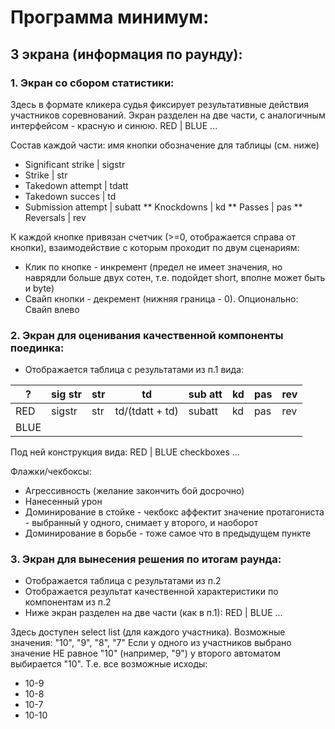 # Программа минимум:
## 3 экрана (информация по раунду):
### 1. Экран со сбором статистики:
Здесь в формате кликера судья фиксирует результативные действия участников соревнований.
Экран разделен на две части, с аналогичным интерфейсом - красную и синюю.
  RED | BLUE
  ...

Состав каждой части:
    имя кнопки          обозначение для таблицы (см. ниже)
  * Significant strike | sigstr
  * Strike             | str
  * Takedown attempt   | tdatt
  * Takedown succes    | td
  * Submission attempt | subatt
  ** Knockdowns        | kd
  ** Passes            | pas
  ** Reversals         | rev

К каждой кнопке привязан счетчик (>=0, отображается справа от кнопки), взаимодействие с которым проходит по двум сценариям:
  * Клик по кнопке - инкремент (предел не имеет значения, но наврядли больше двух сотен, т.е. подойдет short,  вполне может быть и byte)
  * Свайп кнопки - декремент (нижняя граница - 0). Опционально: Свайп влево

### 2. Экран для оценивания качественной компоненты поединка:
* Отображается таблица с результатами из п.1 вида:

?    | sig str | str |        td       | sub att | kd | pas | rev
---- | ------- | --- | --------------- | ------- | -- | --- | ---
RED  | sigstr  | str | td/(tdatt + td) |  subatt | kd | pas | rev
BLUE |  |  |  |  |  |  | 

Под ней конструкция вида:
            RED | BLUE
checkboxes  ...

Флажки/чекбоксы:
  * Агрессивность (желание закончить бой досрочно)
  * Нанесенный урон
  * Доминирование в стойке - чекбокс аффектит значение протагониста - выбранный у одного, снимает у второго, и наоборот
  * Доминирование в борьбе - тоже самое что в предыдущем пункте

### 3. Экран для вынесения решения по итогам раунда:
* Отображается таблица с результатами из п.2
* Отображается результат качественной характеристики по компонентам из п.2
* Ниже экран разделен на две части (как в п.1):
  RED | BLUE
  ...
  
Здесь доступен select list (для каждого участника). Возможные значения: "10", "9", "8", "7"
Если у одного из участников выбрано значение НЕ равное "10" (например, "9") у второго автоматом выбирается "10".
  Т.е. все возможные исходы:
  * 10-9
  * 10-8
  * 10-7
  * 10-10
